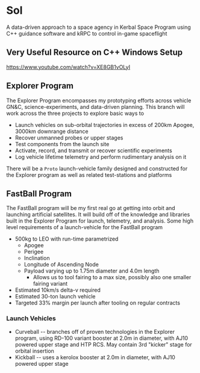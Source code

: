 # Sol
A data-driven approach to a space agency in Kerbal Space Program using C++ guidance software and kRPC to control in-game spaceflight

## Very Useful Resource on C++ Windows Setup
https://www.youtube.com/watch?v=XE8GB1vOLyI

## Explorer Program
The Explorer Program encompasses my prototyping efforts across vehicle GN&C, science-experiments, and data-driven planning. This branch will work across the three projects to explore basic ways to
  - Launch vehicles on sub-orbital trajectories in excess of 200km Apogee, 3000km downrange distance
  - Recover unmanned probes or upper stages
  - Test components from the launch site
  - Activate, record, and transmit or recover scientific experiments
  - Log vehicle lifetime telemetry and perform rudimentary analysis on it
  
There will be a `Proto` launch-vehicle family designed and constructed for the Explorer program as well as related test-stations and platforms

## FastBall Program
The FastBall program will be my first real go at getting into orbit and launching artificial satellites. It will build off of the knowledge and libraries built in the Explorer Program for launch, telemetry, and analysis. Some high level requirements of a launch-vehicle for the FastBall program
  * 500kg to LEO with run-time parametrized
    * Apogee
    * Perigee
    * Inclination
    * Longitude of Ascending Node
    * Payload varying up to 1.75m diameter and 4.0m length
      * Allows us to tool fairing to a max size, possibly also one smaller fairing variant
  * Estimated 10km/s delta-v required
  * Estimated 30-ton launch vehicle
  * Targeted 33% margin per launch after tooling on regular contracts
  
 ### Launch Vehicles
 * Curveball -- branches off of proven technologies in the Explorer program, using RD-100 variant booster at 2.0m in diameter, with AJ10 powered upper stage and HTP RCS. May contain 3rd "kicker" stage for orbital insertion
 * Kickball -- uses a kerolox booster at 2.0m in diameter, with AJ10 powered upper stage

